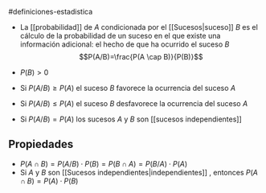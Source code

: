#definiciones-estadistica 

- La [[probabilidad]] de $A$ condicionada por el [[Sucesos|suceso]] $B$ es el cálculo de la probabilidad de un suceso en el que existe una información adicional: el hecho de que ha ocurrido el suceso $B$
$$P(A/B)=\frac{P(A \cap B)}{P(B)}$$
- $P(B)>0$

- Si $P(A/B) \geq P(A)$ el suceso $B$ favorece la ocurrencia del suceso $A$
- Si $P(A/B) \leq P(A)$ el suceso $B$ desfavorece la ocurrencia del suceso $A$
- Si $P(A/B)=P(A)$ los sucesos $A$ y $B$ son [[sucesos independientes]]

## Propiedades

- $P(A\cap B) = P(A/B) \cdot P(B) = P(B \cap A) = P(B/A) \cdot P(A)$
- Si $A$ y $B$ son [[Sucesos independientes|independientes]] , entonces $P(A \cap B) = P(A) \cdot P(B)$